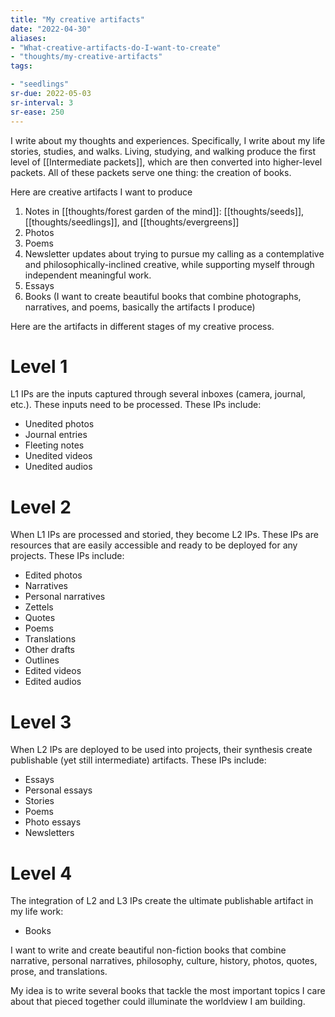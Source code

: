 ```yaml
---
title: "My creative artifacts"
date: "2022-04-30"
aliases:
- "What-creative-artifacts-do-I-want-to-create"
- "thoughts/my-creative-artifacts"
tags:

- "seedlings"
sr-due: 2022-05-03
sr-interval: 3
sr-ease: 250
---
```


I write about my thoughts and experiences. Specifically, I write about my life stories, studies, and walks. Living, studying, and walking produce the first level of [[Intermediate packets]], which are then converted into higher-level packets. All of these packets serve one thing: the creation of books.

Here are creative artifacts I want to produce
1. Notes in [[thoughts/forest garden of the mind]]: [[thoughts/seeds]], [[thoughts/seedlings]], and [[thoughts/evergreens]]
2. Photos
3. Poems
4. Newsletter updates about trying to pursue my calling as a contemplative and philosophically-inclined creative, while supporting myself through independent meaningful work.
5. Essays
6. Books (I want to create beautiful books that combine photographs, narratives, and poems, basically the artifacts I produce)

Here are the artifacts in different stages of my creative process.

# Level 1

L1 IPs are the inputs captured through several inboxes (camera, journal, etc.). These inputs need to be processed. These IPs include:

- Unedited photos
- Journal entries
- Fleeting notes
- Unedited videos
- Unedited audios

# Level 2

When L1 IPs are processed and storied, they become L2 IPs. These IPs are resources that are easily accessible and ready to be deployed for any projects. These IPs include:

- Edited photos
- Narratives
- Personal narratives
- Zettels
- Quotes
- Poems
- Translations
- Other drafts
- Outlines
- Edited videos
- Edited audios

# Level 3

When L2 IPs are deployed to be used into projects, their synthesis create publishable (yet still intermediate) artifacts. These IPs include:

- Essays
- Personal essays
- Stories
- Poems
- Photo essays
- Newsletters

# Level 4

The integration of L2 and L3 IPs create the ultimate publishable artifact in my life work:

- Books

I want to write and create beautiful non-fiction books that combine narrative, personal narratives, philosophy, culture, history, photos, quotes, prose, and translations.

My idea is to write several books that tackle the most important topics I care about that pieced together could illuminate the worldview I am building.

